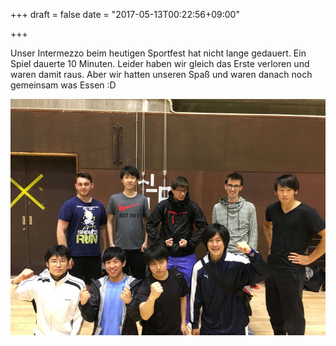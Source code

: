 +++
draft = false
date = "2017-05-13T00:22:56+09:00"

+++

Unser Intermezzo beim heutigen Sportfest hat nicht lange gedauert. Ein Spiel
dauerte 10 Minuten. Leider haben wir gleich das Erste verloren und waren damit
raus. Aber wir hatten unseren Spaß und waren danach noch gemeinsam was Essen :D

![Völkerball Team](/img/2017_05_13/team.jpg)
